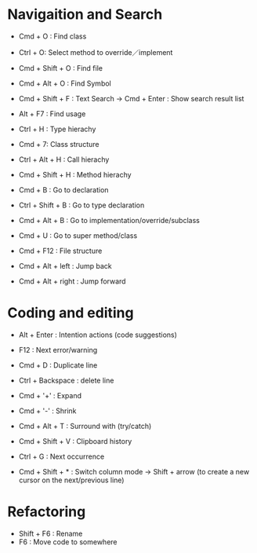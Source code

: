 
# Navigaition and Search

* Cmd + O : Find class
* Ctrl + O: Select method to override／implement

* Cmd + Shift + O : Find file
* Cmd + Alt + O : Find Symbol

* Cmd + Shift + F : Text Search  -> Cmd + Enter : Show search result list


* Alt + F7 : Find usage

* Ctrl + H : Type hierachy
* Cmd + 7: Class structure
* Ctrl + Alt + H : Call hierachy
* Cmd + Shift + H : Method hierachy

* Cmd + B : Go to declaration
* Ctrl + Shift + B : Go to type declaration

* Cmd + Alt + B : Go to implementation/override/subclass
* Cmd + U : Go to super method/class

* Cmd + F12 : File structure

* Cmd + Alt + left : Jump back
* Cmd + Alt + right : Jump forward

# Coding and editing

* Alt + Enter : Intention actions (code suggestions)
* F12 : Next error/warning

* Cmd + D : Duplicate line
* Ctrl + Backspace : delete line

*  Cmd + '+' : Expand
*  Cmd + '-' : Shrink

* Cmd + Alt + T : Surround with (try/catch)

* Cmd + Shift + V : Clipboard history

* Ctrl + G : Next occurrence

* Cmd + Shift + * : Switch column mode -> Shift + arrow (to create a new cursor on the next/previous line)

# Refactoring
* Shift + F6 : Rename
* F6 : Move code to somewhere
